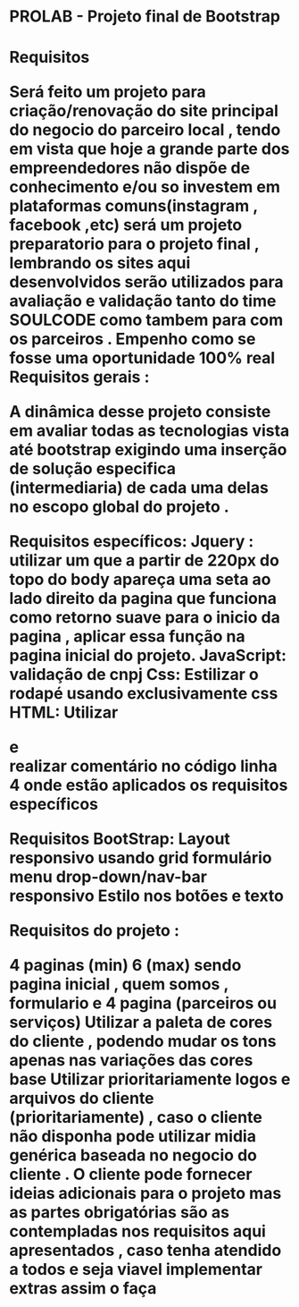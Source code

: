 # PROLAB - Projeto final de Bootstrap

<h1>Requisitos</h>

Será feito um projeto para criação/renovação do site principal do negocio do parceiro local , tendo em vista que hoje a grande parte dos empreendedores não dispõe de conhecimento e/ou so investem em plataformas comuns(instagram , facebook ,etc) será um projeto preparatorio para o projeto final , lembrando os sites aqui desenvolvidos serão utilizados para avaliação e validação tanto do time SOULCODE como tambem para com os parceiros . Empenho como se fosse uma oportunidade 100% real
Requisitos gerais :

A dinâmica desse projeto consiste em avaliar todas as tecnologias vista até bootstrap exigindo uma inserção de solução especifica (intermediaria) de cada uma delas no escopo global do projeto .

Requisitos específicos:
Jquery : utilizar um que a partir de  220px do topo do body apareça uma seta ao lado direito da pagina que funciona como retorno suave para o inicio da pagina , aplicar essa função na pagina inicial do projeto.
JavaScript: validação de cnpj 
Css: Estilizar o rodapé usando exclusivamente css
HTML: Utilizar <aside> e <article>
realizar comentário no código linha 4 onde estão aplicados os requisitos específicos 

Requisitos BootStrap:
Layout responsivo usando grid 
formulário 
menu drop-down/nav-bar responsivo
Estilo nos botões e texto 

Requisitos do projeto : 

4 paginas (min) 6 (max) sendo pagina inicial , quem somos , formulario e 4 pagina (parceiros ou serviços)
Utilizar a paleta de cores do cliente , podendo mudar os tons apenas nas variações das cores base
Utilizar prioritariamente logos e arquivos do cliente (prioritariamente) , caso o cliente não disponha pode utilizar midia genérica baseada no negocio do cliente .
O cliente pode fornecer ideias adicionais para o projeto mas as partes obrigatórias são as contempladas nos requisitos aqui apresentados , caso tenha atendido a todos e seja viavel implementar extras assim o faça



